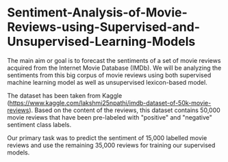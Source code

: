 # Sentiment-Analysis-of-Movie-Reviews-using-Supervised-and-Unsupervised-Learning-Models

The main aim or goal is to forecast the sentiments of a set of movie reviews acquired from the Internet Movie Database (IMDb). We will be analyzing the sentiments from this big corpus of movie reviews using both supervised machine learning model as well as unsupervised lexicon-based model.

The dataset has been taken from Kaggle (https://www.kaggle.com/lakshmi25npathi/imdb-dataset-of-50k-movie-reviews). Based on the content of the reviews, this dataset contains 50,000 movie reviews that have been pre-labeled with "positive" and "negative" sentiment class labels.

Our primary task was to predict the sentiment of 15,000 labelled movie reviews and use the remaining 35,000 reviews for training our supervised models.
